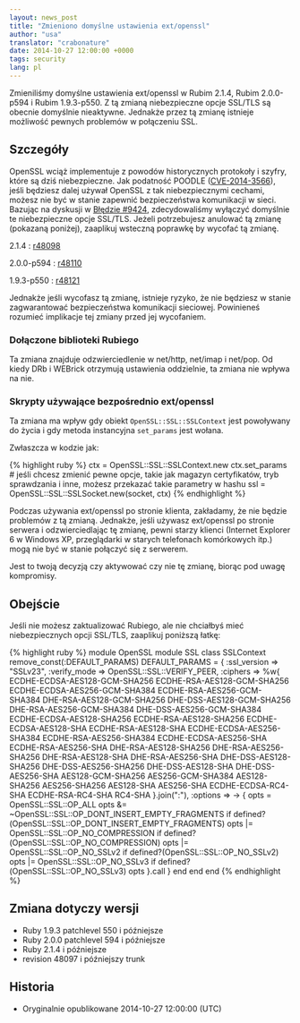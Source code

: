 ```yaml
---
layout: news_post
title: "Zmieniono domyślne ustawienia ext/openssl"
author: "usa"
translator: "crabonature"
date: 2014-10-27 12:00:00 +0000
tags: security
lang: pl
---
```


Zmieniliśmy domyślne ustawienia ext/openssl w Rubim 2.1.4, Rubim 2.0.0-p594
i Rubim 1.9.3-p550.
Z tą zmianą niebezpieczne opcje SSL/TLS są obecnie domyślnie nieaktywne.
Jednakże przez tą zmianę istnieje możliwość pewnych problemów w połączeniu SSL.

## Szczegóły

OpenSSL wciąż implementuje z powodów historycznych protokoły i szyfry, które są
dziś niebezpieczne.
Jak podatność POODLE ([CVE-2014-3566](http://cve.mitre.org/cgi-bin/cvename.cgi?name=CVE-2014-3566)),
jeśli będziesz dalej używał OpenSSL z tak niebezpiecznymi cechami, możesz nie być
w stanie zapewnić bezpieczeństwa komunikacji w sieci.
Bazując na dyskusji w [Błędzie #9424](https://bugs.ruby-lang.org/issues/9424),
zdecydowaliśmy wyłączyć domyślnie te niebezpieczne opcje SSL/TLS.
Jeżeli potrzebujesz anulować tą zmianę (pokazaną poniżej), zaaplikuj wsteczną
poprawkę by wycofać tą zmianę.

2.1.4
: [r48098](https://svn.ruby-lang.org/cgi-bin/viewvc.cgi?revision=48098&view=revision)

2.0.0-p594
: [r48110](https://svn.ruby-lang.org/cgi-bin/viewvc.cgi?revision=48110&view=revision)

1.9.3-p550
: [r48121](https://svn.ruby-lang.org/cgi-bin/viewvc.cgi?revision=48121&view=revision)

Jednakże jeśli wycofasz tą zmianę, istnieje ryzyko, że nie będziesz w stanie
zagwarantować bezpieczeństwa komunikacji sieciowej.
Powinieneś rozumieć implikacje tej zmiany przed jej wycofaniem.

### Dołączone biblioteki Rubiego

Ta zmiana znajduje odzwierciedlenie w net/http, net/imap i net/pop.
Od kiedy DRb i WEBrick otrzymują ustawienia oddzielnie, ta zmiana nie wpływa na nie.

### Skrypty używające bezpośrednio ext/openssl

Ta zmiana ma wpływ gdy obiekt `OpenSSL::SSL::SSLContext` jest powoływany do życia
i gdy metoda instancyjna `set_params` jest wołana.

Zwłaszcza w kodzie jak:

{% highlight ruby %}
ctx = OpenSSL::SSL::SSLContext.new
ctx.set_params  # jeśli chcesz zmienić pewne opcje, takie jak magazyn certyfikatów, tryb sprawdzania i inne, możesz przekazać takie parametry w hashu
ssl = OpenSSL::SSL::SSLSocket.new(socket, ctx)
{% endhighlight %}

Podczas używania ext/openssl po stronie klienta, zakładamy, że nie będzie problemów
z tą zmianą.
Jednakże, jeśli używasz ext/openssl po stronie serwera i odzwierciedlając tę zmianę,
pewni starzy klienci (Internet Explorer 6 w Windows XP, przeglądarki w starych
telefonach komórkowych itp.) mogą nie być w stanie połączyć się z serwerem.

Jest to twoją decyzją czy aktywować czy nie tę zmianę, biorąc pod uwagę kompromisy.

## Obejście

Jeśli nie możesz zaktualizować Rubiego, ale nie chciałbyś mieć niebezpiecznych opcji
SSL/TLS, zaaplikuj poniższą łatkę:

{% highlight ruby %}
module OpenSSL
  module SSL
    class SSLContext
      remove_const(:DEFAULT_PARAMS)
      DEFAULT_PARAMS = {
        :ssl_version => "SSLv23",
        :verify_mode => OpenSSL::SSL::VERIFY_PEER,
        :ciphers => %w{
          ECDHE-ECDSA-AES128-GCM-SHA256
          ECDHE-RSA-AES128-GCM-SHA256
          ECDHE-ECDSA-AES256-GCM-SHA384
          ECDHE-RSA-AES256-GCM-SHA384
          DHE-RSA-AES128-GCM-SHA256
          DHE-DSS-AES128-GCM-SHA256
          DHE-RSA-AES256-GCM-SHA384
          DHE-DSS-AES256-GCM-SHA384
          ECDHE-ECDSA-AES128-SHA256
          ECDHE-RSA-AES128-SHA256
          ECDHE-ECDSA-AES128-SHA
          ECDHE-RSA-AES128-SHA
          ECDHE-ECDSA-AES256-SHA384
          ECDHE-RSA-AES256-SHA384
          ECDHE-ECDSA-AES256-SHA
          ECDHE-RSA-AES256-SHA
          DHE-RSA-AES128-SHA256
          DHE-RSA-AES256-SHA256
          DHE-RSA-AES128-SHA
          DHE-RSA-AES256-SHA
          DHE-DSS-AES128-SHA256
          DHE-DSS-AES256-SHA256
          DHE-DSS-AES128-SHA
          DHE-DSS-AES256-SHA
          AES128-GCM-SHA256
          AES256-GCM-SHA384
          AES128-SHA256
          AES256-SHA256
          AES128-SHA
          AES256-SHA
          ECDHE-ECDSA-RC4-SHA
          ECDHE-RSA-RC4-SHA
          RC4-SHA
        }.join(":"),
        :options => -> {
          opts = OpenSSL::SSL::OP_ALL
          opts &= ~OpenSSL::SSL::OP_DONT_INSERT_EMPTY_FRAGMENTS if defined?(OpenSSL::SSL::OP_DONT_INSERT_EMPTY_FRAGMENTS)
          opts |= OpenSSL::SSL::OP_NO_COMPRESSION if defined?(OpenSSL::SSL::OP_NO_COMPRESSION)
          opts |= OpenSSL::SSL::OP_NO_SSLv2 if defined?(OpenSSL::SSL::OP_NO_SSLv2)
          opts |= OpenSSL::SSL::OP_NO_SSLv3 if defined?(OpenSSL::SSL::OP_NO_SSLv3)
          opts
        }.call
      }
    end
  end
end
{% endhighlight %}

## Zmiana dotyczy wersji

* Ruby 1.9.3 patchlevel 550 i późniejsze
* Ruby 2.0.0 patchlevel 594 i późniejsze
* Ruby 2.1.4 i późniejsze
* revision 48097 i późniejszy trunk

## Historia

* Oryginalnie opublikowane 2014-10-27 12:00:00 (UTC)
